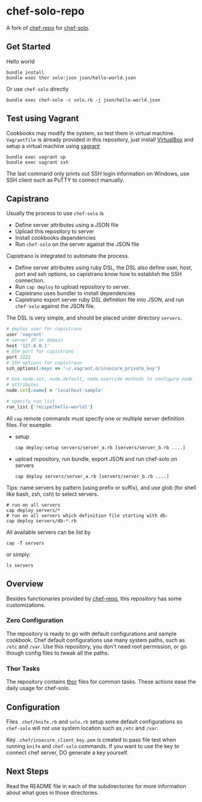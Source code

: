chef-solo-repo
==============

A fork of [chef-repo](https://github.com/opscode/chef-repo) for
[chef-solo](http://wiki.opscode.com/display/chef/Chef+Solo).

## Get Started ##

Hello world

    bundle install
    bundle exec thor solo:json json/hello-world.json

Or use `chef-solo` directly

    bundle exec chef-solo -c solo.rb -j json/hello-world.json

## Test using Vagrant ##

Cookbooks may modify the system, so test them in virtual
machine. `Vagrantfile` is already provided in this repository, just install
[VirtualBox](https://www.virtualbox.org/) and setup a virtual machine using
[vagrant](http://vagrantup.com)

    bundle exec vagrant up
    bundle exec vagrant ssh

The last command only prints out SSH login information on Windows, use SSH
client such as PuTTY to connect manually.

## Capistrano ##

Usually the process to use `chef-solo` is

-    Define server attributes using a JSON file
-    Upload this repository to server
-    Install cookbooks dependencies
-    Run `chef-solo` on the server against the JSON file

Capistrano is integrated to automate the process.

-    Define server attributes using ruby DSL, the DSL also define user, host,
     port and ssh options, so capistrano know how to establish the SSH
     connection.
-    Run `cap deploy` to upload repository to server.
-    Capistrano uses bundler to install dependencies
-    Capistrano export server ruby DSL definition file into JSON, and run
     `chef-solo` against the JSON file.

The DSL is very simple, and should be placed under directory `servers`.

```ruby
# deploy user for capistrano
user 'vagrant'
# server IP or domain
host '127.0.0.1'
# SSH port for capistrano
port 2222
# SSH options for capistrano
ssh_options(:keys => '~/.vagrant.d/insecure_private_key')

# Use node.set, node.default, node.override methods to configure node
# attributes.
node.set[:name] = 'localhost-sample'

# specify run list
run_list ['recipe[hello-world]']
```

All `cap` remote commands must specify one or multiple server definition files. For
example:

-   setup

        cap deploy:setup servers/server_a.rb [servers/server_b.rb ....]

-   upload repository, run bundle, export JSON and run chef-solo on servers

        cap deploy servers/server_a.rb [servers/server_b.rb ....]

Tips: name servers by pattern (using prefix or suffix), and use glob (for
shell like bash, zsh, csh) to select servers.

    # run on all servers
    cap deploy servers/*
    # run on all servers which definition file starting with db-
    cap deploy servers/db-*.rb

All available servers can be list by

    cap -T servers

or simply:

    ls servers

## Overview ##

Besides functionaries provided by
[chef-repo](https://github.com/opscode/chef-repo), this repository has some
customizations.

### Zero Configuration ###

The repository is ready to go with default configurations and sample
cookbook. Chef default configurations use many system paths, such as `/etc`
and `/var`. Use this repository, you don't need root permission, or go though
config files to tweak all the paths.

### Thor Tasks ###

The repository contains [thor](http://rdoc.info/github/wycats/thor) files for
common tasks. These actions ease the daily usage for chef-solo.

## Configuration ##

Files `.chef/knife.rb` and `solo.rb` setup some default configurations so
`chef-solo` will not use system location such as `/etc` and `/var`.

Key `.chef/insecure_client_key.pem` is created to pass file test when running
`knife` and `chef-solo` commands. If you want to use the key to connect chef
server, DO generate a key yourself.

## Next Steps ##

Read the README file in each of the subdirectories for more information about what goes in those directories.
